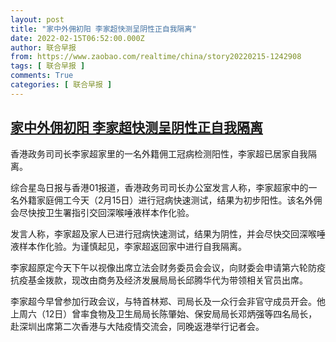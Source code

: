 ```yaml
---
layout: post
title: "家中外佣初阳 李家超快测呈阴性正自我隔离"
date: 2022-02-15T06:52:00.000Z
author: 联合早报
from: https://www.zaobao.com/realtime/china/story20220215-1242908
tags: [ 联合早报 ]
comments: True
categories: [ 联合早报 ]
---
```

<!--1644907920000-->
[家中外佣初阳 李家超快测呈阴性正自我隔离](https://www.zaobao.com/realtime/china/story20220215-1242908)
------

<div>
<p>香港政务司司长李家超家里的一名外籍佣工冠病检测阳性，李家超已居家自我隔离。</p><p>综合星岛日报与香港01报道，香港政务司司长办公室发言人称，李家超家中的一名外籍家庭佣工今天（2月15日）进行冠病快速测试，结果为初步阳性。该名外佣会尽快按卫生署指引交回深喉唾液样本作化验。</p><p>发言人称，李家超及家人已进行冠病快速测试，结果为阴性，并会尽快交回深喉唾液样本作化验。为谨慎起见，李家超返回家中进行自我隔离。</p><section id="imu"><div id="dfp-ad-imu1">        </div></section><p>李家超原定今天下午以视像出席立法会财务委员会会议，向财委会申请第六轮防疫抗疫基金拨款，现改由商务及经济发展局局长邱腾华代为带领相关官员出席。</p><p>李家超今早曾参加行政会议，与特首林郑、司局长及一众行会非官守成员开会。他上周六（12日）曾率食物及卫生局局长陈肇始、保安局局长邓炳强等四名局长，赴深圳出席第二次香港与大陆疫情交流会，同晚返港举行记者会。<br>&nbsp;</p>      <div class="cx_paywall_placeholder" id="sph_cdp_40"></div>
</div>

